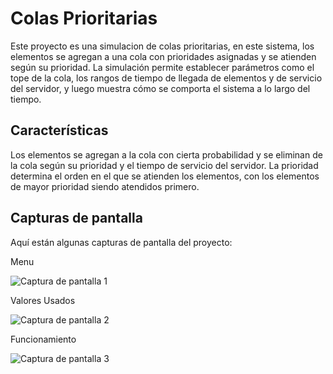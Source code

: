 # Colas Prioritarias

Este proyecto es una simulacion de colas prioritarias, en este sistema, los elementos se agregan a una cola con prioridades asignadas y se atienden según su prioridad. La simulación permite establecer parámetros como el tope de la cola, los rangos de tiempo de llegada de elementos y de servicio del servidor, y luego muestra cómo se comporta el sistema a lo largo del tiempo.

## Características

Los elementos se agregan a la cola con cierta probabilidad y se eliminan de la cola según su prioridad y el tiempo de servicio del servidor. La prioridad determina el orden en el que se atienden los elementos, con los elementos de mayor prioridad siendo atendidos primero.


## Capturas de pantalla

Aquí están algunas capturas de pantalla del proyecto:

Menu

![Captura de pantalla 1](https://i.ibb.co/pJm8Q6S/1.png)

Valores Usados

![Captura de pantalla 2](https://i.ibb.co/sHM0N1Z/Valores-Usados.png)

Funcionamiento

![Captura de pantalla 3](https://i.ibb.co/JrTZ4dc/2.png)


